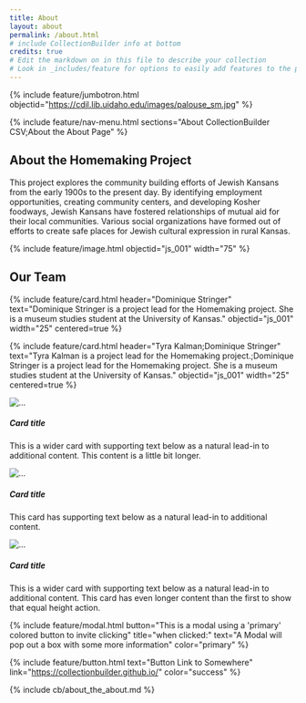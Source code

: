 ```yaml
---
title: About
layout: about
permalink: /about.html
# include CollectionBuilder info at bottom
credits: true
# Edit the markdown on in this file to describe your collection
# Look in _includes/feature for options to easily add features to the page
---
```


{% include feature/jumbotron.html objectid="https://cdil.lib.uidaho.edu/images/palouse_sm.jpg" %} 

{% include feature/nav-menu.html sections="About CollectionBuilder CSV;About the About Page" %}

## About the Homemaking Project

This project explores the community building efforts of Jewish Kansans from the early 1900s to the present day. By identifying employment opportunities, creating community centers, and developing Kosher foodways, Jewish Kansans have fostered relationships of mutual aid for their local communities. Various social organizations have formed out of efforts to create safe places for Jewish cultural expression in rural Kansas.

{% include feature/image.html objectid="js_001" width="75" %}

## Our Team

{% include feature/card.html header="Dominique Stringer" text="Dominique Stringer is a project lead for the Homemaking project. She is a museum studies student at the University of Kansas." objectid="js_001" width="25" centered=true %}

{% include feature/card.html header="Tyra Kalman;Dominique Stringer" text="Tyra Kalman is a project lead for the Homemaking project.;Dominique Stringer is a project lead for the Homemaking project. She is a museum studies student at the University of Kansas." objectid="js_001" width="25" centered=true %}

<div class="card-group">
  <div class="card">
    <img src="..." class="card-img-top" alt="...">
    <div class="card-body">
      <h5 class="card-title">Card title</h5>
      <p class="card-text">This is a wider card with supporting text below as a natural lead-in to additional content. This content is a little bit longer.</p>
    </div>
  </div>
  <div class="card">
    <img src="..." class="card-img-top" alt="...">
    <div class="card-body">
      <h5 class="card-title">Card title</h5>
      <p class="card-text">This card has supporting text below as a natural lead-in to additional content.</p>
    </div>
  </div>
  <div class="card">
    <img src="..." class="card-img-top" alt="...">
    <div class="card-body">
      <h5 class="card-title">Card title</h5>
      <p class="card-text">This is a wider card with supporting text below as a natural lead-in to additional content. This card has even longer content than the first to show that equal height action.</p>
    </div>
  </div>
</div>

{% include feature/modal.html button="This is a modal using a 'primary' colored button to invite clicking" title="when clicked:" text="A Modal will pop out a box with some more information" color="primary" %}

{% include feature/button.html text="Button Link to Somewhere" link="https://collectionbuilder.github.io/" color="success" %}

<!-- IMPORTANT!!! DELETE this comment and the include below when you are finished editing this page for your collection. The include below introduces about page features. They will show up on your collection's about page until you delete it.  -->
{% include cb/about_the_about.md %} 
